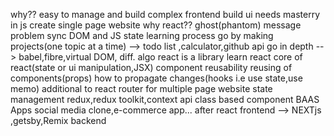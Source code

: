 why??
        easy to manage and build complex frontend
        build ui
        needs masterry in js
        create single page website
why react??
        ghost(phantom) message problem
        sync DOM and JS state
learning process
        go by making projects(one topic at a time) --> todo list ,calculator,github api
        go in depth --> babel,fibre,virtual DOM, diff. algo
react is a library
learn react
        core of react(state or ui manipulation,JSX)
        component reusability
        reusing of components(props)
        how to propagate changes(hooks i.e use state,use memo)
additional to react
        router for multiple page website
        state management
        redux,redux toolkit,context api
        class based component
        BAAS Apps
            social media clone,e-commerce app...
after react
        frontend --> NEXTjs ,getsby,Remix
        backend

